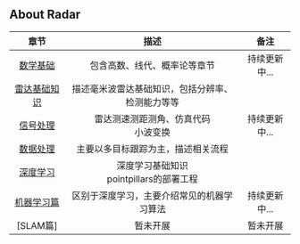 ## About Radar

| 章节 | 描述 | 备注 |
|:-------:|:-------:|:-------:|
| [数学基础](./数学基础篇/README.md) | 包含高数、线代、概率论等章节 | 持续更新中... |
| [雷达基础知识](./基础知识篇/README.md) | 描述毫米波雷达基础知识，包括分辨率、检测能力等等 |  |
| [信号处理](./信号处理篇/README.md) | 雷达测速测距测角、仿真代码 <br> 小波变换 | 持续更新中... |
| [数据处理](./数据处理篇/README.md) | 主要以多目标跟踪为主，描述相关流程 |  |
| [深度学习](./深度学习篇/README.md) | 深度学习基础知识 <br> pointpillars的部署工程|  |
| [机器学习篇](./机器学习篇/RAEDME.md) | 区别于深度学习，主要介绍常见的机器学习算法 | 持续更新中... |
| [SLAM篇] | 暂未开展 | 暂未开展 |
